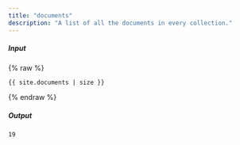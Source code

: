 ```yaml
---
title: "documents"
description: "A list of all the documents in every collection."
---
```

##### Input

{% raw %}
~~~liquid
{{ site.documents | size }}
~~~
{% endraw %}

##### Output

~~~html
19
~~~
